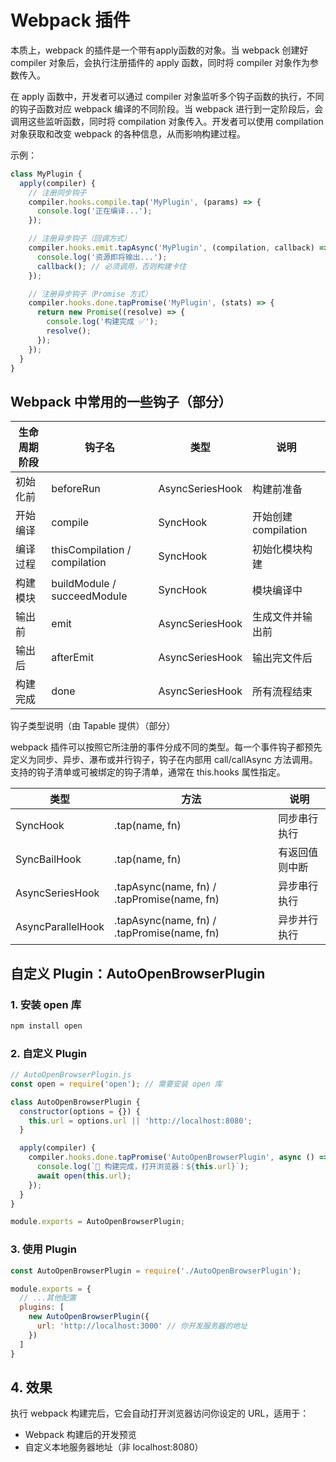 # Webpack 插件

本质上，webpack 的插件是一个带有apply函数的对象。当 webpack 创建好 compiler 对象后，会执行注册插件的 apply 函数，同时将 compiler 对象作为参数传入。

在 apply 函数中，开发者可以通过 compiler 对象监听多个钩子函数的执行，不同的钩子函数对应 webpack 编译的不同阶段。当 webpack 进行到一定阶段后，会调用这些监听函数，同时将 compilation 对象传入。开发者可以使用 compilation 对象获取和改变 webpack 的各种信息，从而影响构建过程。

示例：

```js
class MyPlugin {
  apply(compiler) {
    // 注册同步钩子
    compiler.hooks.compile.tap('MyPlugin', (params) => {
      console.log('正在编译...');
    });

    // 注册异步钩子（回调方式）
    compiler.hooks.emit.tapAsync('MyPlugin', (compilation, callback) => {
      console.log('资源即将输出...');
      callback(); // 必须调用，否则构建卡住
    });

    // 注册异步钩子（Promise 方式）
    compiler.hooks.done.tapPromise('MyPlugin', (stats) => {
      return new Promise((resolve) => {
        console.log('构建完成 ✅');
        resolve();
      });
    });
  }
}
```

## Webpack 中常用的一些钩子（部分）

| 生命周期阶段 | 钩子名 | 类型 | 说明 |
| --- | --- | --- | --- |
| 初始化前 | beforeRun | AsyncSeriesHook | 构建前准备 |
| 开始编译 | compile | SyncHook | 开始创建 compilation |
| 编译过程 | thisCompilation / compilation | SyncHook | 初始化模块构建 |
| 构建模块 | buildModule / succeedModule | SyncHook | 模块编译中 |
| 输出前 | emit | AsyncSeriesHook | 生成文件并输出前 |
| 输出后 | afterEmit | AsyncSeriesHook | 输出完文件后 |
| 构建完成 | done | AsyncSeriesHook | 所有流程结束 |

钩子类型说明（由 Tapable 提供）（部分）

webpack 插件可以按照它所注册的事件分成不同的类型。每一个事件钩子都预先定义为同步、异步、瀑布或并行钩子，钩子在内部用 call/callAsync 方法调用。支持的钩子清单或可被绑定的钩子清单，通常在 this.hooks 属性指定。

| 类型 | 方法 | 说明 |
| --- | --- | --- |
| SyncHook | .tap(name, fn) | 同步串行执行 |
| SyncBailHook | .tap(name, fn) | 有返回值则中断 |
| AsyncSeriesHook | .tapAsync(name, fn) / .tapPromise(name, fn) | 异步串行执行 |
| AsyncParallelHook | .tapAsync(name, fn) / .tapPromise(name, fn) | 异步并行执行 |

## 自定义 Plugin：AutoOpenBrowserPlugin

### 1. 安装 open 库

```bash
npm install open
```

### 2. 自定义 Plugin

```js
// AutoOpenBrowserPlugin.js
const open = require('open'); // 需要安装 open 库

class AutoOpenBrowserPlugin {
  constructor(options = {}) {
    this.url = options.url || 'http://localhost:8080';
  }

  apply(compiler) {
    compiler.hooks.done.tapPromise('AutoOpenBrowserPlugin', async () => {
      console.log(`🚀 构建完成，打开浏览器：${this.url}`);
      await open(this.url);
    });
  }
}

module.exports = AutoOpenBrowserPlugin;
```

### 3. 使用 Plugin

```js
const AutoOpenBrowserPlugin = require('./AutoOpenBrowserPlugin');

module.exports = {
  // ...其他配置
  plugins: [
    new AutoOpenBrowserPlugin({
      url: 'http://localhost:3000' // 你开发服务器的地址
    })
  ]
}
```

## 4. 效果

执行 webpack 构建完后，它会自动打开浏览器访问你设定的 URL，适用于：

- Webpack 构建后的开发预览
- 自定义本地服务器地址（非 localhost:8080）
